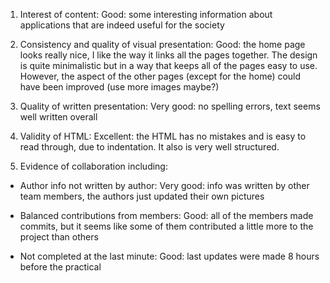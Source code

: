 1. Interest of content:
   Good: some interesting information about applications that are indeed useful for the society 

2. Consistency and quality of visual presentation:
   Good: the home page looks really nice, I like the way it links all the pages together. The design is quite minimalistic but in a             way that keeps all of the pages easy to use. However, the aspect of the other pages (except for the home) could have been improved       (use more images maybe?)

3. Quality of written presentation:
   Very good: no spelling errors, text seems well written overall

4. Validity of HTML:
   Excellent: the HTML has no mistakes and is easy to read through, due to indentation. It also is very well structured. 

5. Evidence of collaboration including:
 - Author info not written by author:
   Very good: info was written by other team members, the authors just updated their own pictures
 
 - Balanced contributions from members:
   Good: all of the members made commits, but it seems like some of them contributed a little more to the project than others
  
 - Not completed at the last minute:
   Good: last updates were made 8 hours before the practical
